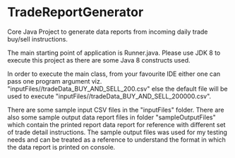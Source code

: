 # TradeReportGenerator
Core Java Project to generate data reports from incoming daily trade buy/sell instructions.

The main starting point of application is Runner.java.
Please use JDK 8 to execute this project as there are some Java 8 constructs used.

In order to execute the main class, from your favourite IDE either one can pass one program argument 
viz. "inputFiles//tradeData_BUY_AND_SELL_200.csv" else the default file will be used to execute "inputFiles//tradeData_BUY_AND_SELL_200000.csv".

There are some sample input CSV files in the "inputFiles" folder.
There are also some sample output data report files in folder "sampleOutputFiles" which contain the printed report data report for reference with different set of trade detail instructions.
The sample output files was used for my testing needs and can be treated as a reference to understand the format in which the data report is printed on console.
